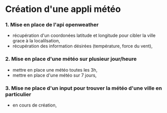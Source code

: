 # Création d'une appli météo

### 1. Mise en place de l'api openweather
- récupération d'un coordonées latitude et longitude pour cibler la ville grace à la localilsation,
- récupération des information désirées (température, force du vent),

### 2. Mise en place d'une météo sur plusieur jour/heure
- mettre en place une météo toutes les 3h,
- mettre en place d'une météo sur 7 jours,

### 3. Mise ne place d'un input pour trouver la météo d'une ville en particulier
- en cours de création,
